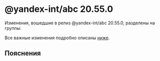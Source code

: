 # @yandex-int/abc 20.55.0

<!-- ЧЕЛОВЕЧЕСКОЕ ВСТУПЛЕНИЕ -->

Изменения, вошедшие в релиз @yandex-int/abc 20.55.0, разделены на группы:

Все важные изменения подробно описаны [ниже](#Пояснения).

## Пояснения

